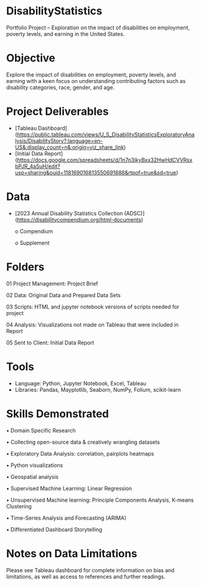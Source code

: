 # DisabilityStatistics
Portfolio Project – Exploration on the impact of disabilities on employment, poverty levels, and earning in the United States.

# Objective
Explore the impact of disabilities on employment, poverty levels, and earning with a keen focus on understanding contributing factors such as disability categories, race, gender, and age.

# Project Deliverables
  -	[Tableau Dashboard] (https://public.tableau.com/views/U_S_DisabilityStatisticsExploratoryAnalysis/DisabilityStory?:language=en-US&:display_count=n&:origin=viz_share_link) 
  -	[Initial Data Report] (https://docs.google.com/spreadsheets/d/1n7n3ikyBxx32HwHdCVVRsxbPJR_4aSuH/edit?usp=sharing&ouid=118169016813550691888&rtpof=true&sd=true)

# Data
-	[2023 Annual Disability Statistics Collection (ADSC)] (https://disabilitycompendium.org/html-documents)
  
    o	Compendium

    o	Supplement
 	

# Folders
01 Project Management: Project Brief

02 Data: Original Data and Prepared Data Sets

03 Scripts: HTML and jupyter notebook versions of scripts needed for project

04 Analysis: Visualizations not made on Tableau that were included in Report

05 Sent to Client: Initial Data Report 

# Tools
-	Language: Python, Jupyter Notebook, Excel, Tableau
-	Libraries: Pandas, Mayplotlib, Seaborn, NumPy, Folium, scikit-learn

# Skills Demonstrated
•	Domain Specific Research

•	Collecting open-source data & creatively wrangling datasets

•	Exploratory Data Analysis: correlation, pairplots heatmaps

•	Python visualizations

•	Geospatial analysis

•	Supervised Machine Learning: Linear Regression

•	Unsupervised Machine learning: Principle Components Analysis, K-means Clustering

•	Time-Series Analysis and Forecasting (ARIMA)

•	Differentiated Dashboard Storytelling

# Notes on Data Limitations
Please see Tableau dashboard for complete information on bias and limitations, as well as access to references and further readings.
